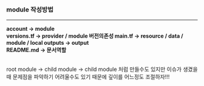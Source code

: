 ### module 작성방법

---

**account -> module  
versions.tf -> provider / module 버전의존성
main.tf -> resource / data / module / local
outputs -> output  
README.md -> 문서역할**

<br>
root module -> child module -> child module  
처럼 만들수도 있지만 이슈가 생겼을때 문제점을 파악하기 어려울수도 있기 때문에 깊이를 어느정도 조절하자!!!
